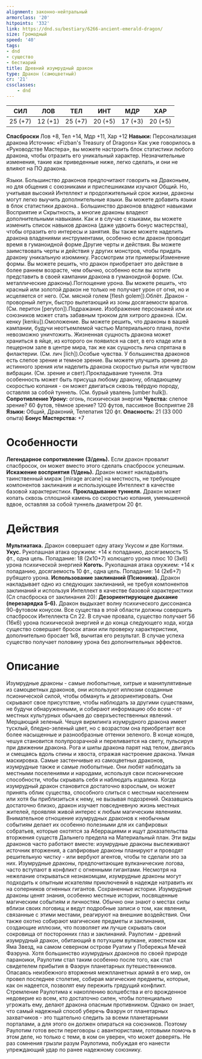 ```yaml
---
alignment: законно-нейтральный
armorclass: '20'
hitpoints: '332'
link: https://dnd.su/bestiary/6266-ancient-emerald-dragon/
size: Громадный
speed: '40'
tags:
- dnd
- существо
- бестиарий
title: Древний изумрудный дракон
type: Дракон (самоцветный)
cr: '21'
cssclasses:
    - dnd
---
```



| СИЛ | ЛОВ | ТЕЛ | ИНТ | МДР | ХАР |
|---|---|---|---|---|---|
| 25 (+7) | 12 (+1) | 25 (+7) | 20 (+5) | 17 (+3) | 20 (+5) |
**Спасброски** Лов +8, Тел +14, Мдр +11, Хар +12
**Навыки:** Персонализация дракона
Источник: «Fizban's Treasury of Dragons»
Как уже говорилось в «Руководстве Мастера», вы можете настроить блок статистики любого дракона, чтобы отразить его уникальный характер. Незначительные изменения, такие как приведенные ниже, легко сделать, и они не влияют на ПО дракона.

Языки. Большинство драконов предпочитают говорить на Драконьем, но для общения с союзниками и приспешниками изучают Общий. Но, учитывая высокий Интеллект и продолжительный срок жизни, драконы могут легко выучить дополнительные языки. Вы можете добавить языки в блок статистики дракона.. Большинство драконов владеют навыками Восприятие и Скрытность, а многие драконы владеют дополнительными навыками. Как и в случае с языками, вы можете изменить список навыков дракона (даже удвоить бонус мастерства), чтобы отразить его интересы и занятия. Вы также можете наделить дракона владениями инструментами, особенно если дракон проводит время в гуманоидной форме.Другие черты и действия. Вы можете заимствовать черты и действия у других монстров, чтобы придать дракону уникальную изюминку. Рассмотрим эти примеры:Изменение формы. Вы можете решить, что дракон приобретает это действие в более раннем возрасте, чем обычно, особенно если вы хотите представить в своей кампании дракона в гуманоидной форме. (См. металлические драконы).Поглощение урона. Вы можете решить, что красный или золотой дракон не только не получает урон от огня, но и исцеляется от него. (См. мясной голем [flesh golem]).Облёт. Дракон - проворный летун, быстро вылетающий из зоны досягаемости врагов. (См. перитон [peryton]).Подражание. Изображение персонажей или их союзников может стать забавным трюком для хитрого дракона. (См. кенку [kenku]).Омоложение. Вы можете решить, что драконы в вашей кампании, будучи неотъемлемой частью Материального плана, почти невозможно уничтожить. Жизненная сущность дракона может храниться в яйце, из которого он появился на свет, в его кладе или в пещерном зале в центре мира, так же как сущность лича спрятана в филактерии. (См. лич [lich]).Особые чувства. У большинства драконов есть слепое зрение и темное зрение. Вы можете улучшить зрение до истинного зрения или наделить дракона скоростью рытья или чувством вибрации. (См. зрение и свет).Прокладывание туннеля.  Эта особенность может быть присуща любому дракону, обладающему скоростью копания - он может двигаться сквозь твёрдую породу, оставляя за собой туннель. (См. бурый увалень [umber hulk]).
**Сопротивление Урону:** огонь, психическая энергия
**Чувства:** слепое зрение? 60 футов, тёмное зрение? 120 футов, пассивное Восприятие 28
**Языки:** Общий, Драконий, Телепатия 120 фт.
**Опасность:** 21 (33 000 опыта)
**Бонус Мастерства:** +7


# Особенности
**Легендарное сопротивление (3/день).** Если дракон провалит спасбросок, он может вместо этого сделать спасбросок успешным.
**Искажение восприятия (1/день).** Дракон может накладывать таинственный мираж [mirage arcane] на местность, не требующее компонентов заклинания и использующее Интеллект в качестве базовой характеристики.
**Прокладывание туннеля.** Дракон может копать сквозь сплошной камень со скоростью копания, уменьшенной вдвое, оставляя за собой туннель диаметром 20 фт.


# Действия
**Мультиатака.** Дракон совершает одну атаку Укусом и две Когтями.
**Укус.** Рукопашная атака оружием: +14 к попаданию, досягаемость 15 фт., одна цель. Попадание: 18 (2к10+7) колющего урона плюс 10 (3к6) урона психической энергией
**Коготь.** Рукопашная атака оружием: +14 к попаданию, досягаемость 10 фт., одна цель. Попадание: 14 (2к6+7) рубящего урона.
**Использование заклинаний (Псионика).** Дракон накладывает одно из следующих заклинаний, не требуя компонентов заклинаний и используя Интеллект в качестве базовой характеристики (Сл спасброска от заклинания 20):
**Дезориентирующее дыхание (перезарядка 5-6).** Дракон выдыхает волну психического диссонанса 90-футовом конусом. Все существа в этой области должны совершить спасбросок Интеллекта Сл 22. В случае провала, существо получает 56 (16к6) урона психической энергией и до конца следующего хода, когда существо совершает бросок атаки или проверку характеристики, дополнительно бросает 1к8, вычитая его результат. В случае успеха существо получает половину урона без дополнительных эффектов.


# Описание
Изумрудные драконы - самые любопытные, хитрые и манипулятивные из самоцветных драконов, они используют иллюзии созданные псионической силой, чтобы обмануть и дезориентировать. Они скрывают свое присутствие, чтобы наблюдать за другими существами, не будучи обнаруженными, и собирают информацию обо всем - от местных культурных обычаев до сверхъестественных явлений. Мерцающий зеленый. Чешуя вирмлинга изумрудного дракона имеет тусклый, бледно-зеленый цвет, но с возрастом она приобретает все более насыщенные и разнообразные оттенки зеленого. В конце концов, чешуя становится полупрозрачной и переливается на свету, пульсируя при движении дракона. Рога и шипы дракона парят над телом, двигаясь и смещаясь вдоль спины и хвоста, отражая настроение дракона. Умная маскировка. Самые застенчивые из самоцветных драконов, изумрудные также и самые любопытные. Они любят наблюдать за местными поселениями и народами, используя свои псионические способности, чтобы скрывать себя и наблюдать издалека. Когда изумрудный дракон становится достаточно взрослым, он может принять облик существа, способного слиться с местным населением или хотя бы приблизиться к нему, не вызывая подозрений. Оказавшись достаточно близко, дракон изучает повседневную жизнь местных жителей, проявляя живой интерес к любым магическим явлениям. Внимательное отношение изумрудных драконов к необычным событиям делает их особенно полезными для их сапфировых собратьев, которые охотятся за Аберрациями и ищут доказательства вторжения существ Дальнего предела на Материальный план. Эти виды драконов часто работают вместе: изумрудные драконы выслеживают источник вторжения, а сапфировые драконы планируют и проводят решительную чистку - или вербуют агентов, чтобы те сделали это за них. Изумрудные драконы, предпочитающие вулканические логова, часто вступают в конфликт с огненными гигантами. Несмотря на нежелание открываться незнакомцам, изумрудные драконы могут подходить к опытным искателям приключений в надежде натравить их на соперников огненных гигантов. Сохраненные истории. Изумрудные драконы ценят знания, особенно местные истории, посвященные магическим событиям и личностям. Обычно они знают о местах силы вблизи своих логовищ и ведут подробные записи о том, как явления, связанные с этими местами, реагируют на внешние воздействия. Они также охотно собирают магические предметы и заклинания, создающие иллюзии, что позволяет им лучше скрывать свои сокровища от посторонних глаз и заклинаний. Раулотим - древний изумрудный дракон, обитающий в потухшем вулкане, известном как Яма Звезд, на самом северном острове Руатим у Побережья Мечей Фаэруна. Хотя большинство изумрудных драконов по своей природе параноики, Раулотим стал таким особенно после того, как стал свидетелем прибытия в Фаэрун планетарных путешественников. Опасаясь неизбежного вторжения межпланетных армий в его мир, он провел последнее столетие, собирая магические предметы, которые, как он надеется, позволят ему пережить грядущий конфликт. Стремление Раулотима к накоплению волшебства и его врожденное недоверие ко всем, кто достаточно силен, чтобы потенциально угрожать ему, делают дракона опасным противником. Однако он знает, что самый надежный способ уберечь Фаэрун от планетарных захватчиков - это тщательно следить за всеми планетарными порталами, а для этого он должен опираться на союзников. Поэтому Раулотим готов вести переговоры с авантюристами, готовыми помочь в этом деле, но только с теми, в ком он уверен, что может доверять. Не раз сомнения грызли разум Раулотима, побуждая его нанести упреждающий удар по ранее надежному союзнику.